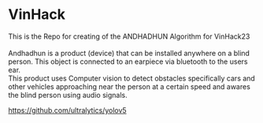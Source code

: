 # VinHack
This is the Repo for creating of the ANDHADHUN Algorithm for VinHack23
<br/><br/>
Andhadhun is a product (device) that can be installed anywhere on a blind person. This object is connected to an earpiece via bluetooth to the users ear.
<br/><be/>
This product uses Computer vision to detect obstacles specifically cars and other vehicles approaching near the person at a certain speed and awares the blind person using audio signals.

https://github.com/ultralytics/yolov5

